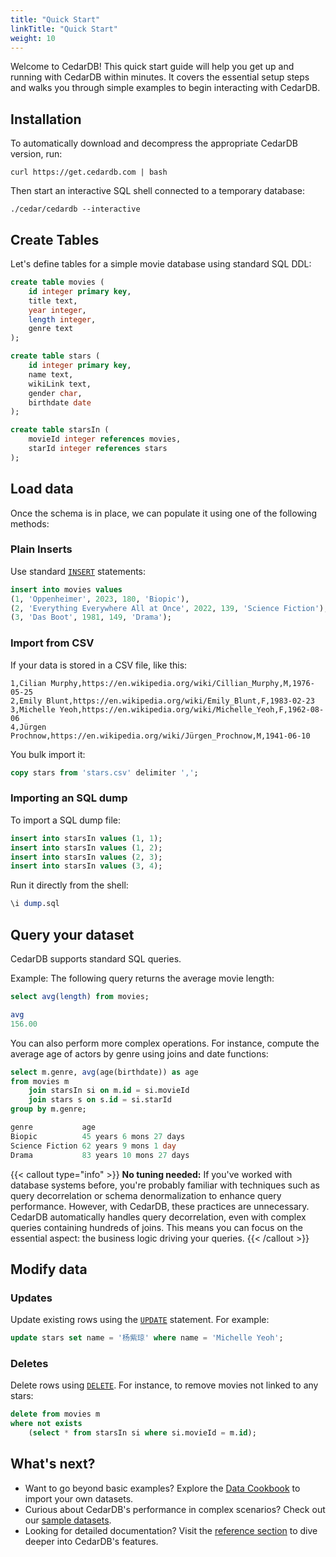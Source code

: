 ```yaml
---
title: "Quick Start"
linkTitle: "Quick Start"
weight: 10
---
```


Welcome to CedarDB! This quick start guide will help you get up and running with CedarDB within minutes.
It covers the essential setup steps and walks you through simple examples to begin interacting with CedarDB.

## Installation


To automatically download and decompress the appropriate CedarDB version, run:

```shell
curl https://get.cedardb.com | bash
```

Then start an interactive SQL shell connected to a temporary database:

```shell
./cedar/cedardb --interactive
```

## Create Tables

Let's define tables for a simple movie database using standard SQL DDL:

```sql
create table movies (
    id integer primary key,
    title text,
    year integer,
    length integer,
    genre text
);

create table stars (
    id integer primary key,
    name text,
    wikiLink text,
    gender char,
    birthdate date
);

create table starsIn (
    movieId integer references movies,
    starId integer references stars
);
```

## Load data
Once the schema is in place, we can populate it using one of the following methods:

### Plain Inserts
Use standard [`INSERT`](../../references/sqlreference/statements/insert) statements:

```sql
insert into movies values
(1, 'Oppenheimer', 2023, 180, 'Biopic'),
(2, 'Everything Everywhere All at Once', 2022, 139, 'Science Fiction'),
(3, 'Das Boot', 1981, 149, 'Drama');
```

### Import from CSV
If your data is stored in a CSV file, like this:

```text {filename="stars.csv"}
1,Cilian Murphy,https://en.wikipedia.org/wiki/Cillian_Murphy,M,1976-05-25
2,Emily Blunt,https://en.wikipedia.org/wiki/Emily_Blunt,F,1983-02-23
3,Michelle Yeoh,https://en.wikipedia.org/wiki/Michelle_Yeoh,F,1962-08-06
4,Jürgen Prochnow,https://en.wikipedia.org/wiki/Jürgen_Prochnow,M,1941-06-10
```
You bulk import it:
```sql
copy stars from 'stars.csv' delimiter ',';
```
### Importing an SQL dump
To import a SQL dump file:

```sql {filename="dump.sql"}
insert into starsIn values (1, 1);
insert into starsIn values (1, 2);
insert into starsIn values (2, 3);
insert into starsIn values (3, 4);
```

Run it directly from the shell:

```sql
\i dump.sql
```

## Query your dataset
CedarDB supports standard SQL queries.

Example: The following query returns the average movie length:
```sql
select avg(length) from movies;
```

```sql
avg
156.00
```

You can also perform more complex operations.
For instance, compute the average age of actors by genre using joins and date functions:

```sql
select m.genre, avg(age(birthdate)) as age
from movies m 
    join starsIn si on m.id = si.movieId
    join stars s on s.id = si.starId
group by m.genre;
```

```sql
genre           age
Biopic          45 years 6 mons 27 days
Science Fiction 62 years 9 mons 1 day
Drama           83 years 10 mons 27 days
```

{{< callout type="info" >}}
**No tuning needed:** 
If you've worked with database systems before, you're probably familiar with techniques such as query decorrelation or schema denormalization to enhance query performance.
However, with CedarDB, these practices are unnecessary. CedarDB automatically handles query decorrelation, even with complex queries containing hundreds of joins. 
This means you can focus on the essential aspect: the business logic driving your queries.
{{< /callout >}}

## Modify data


### Updates
Update existing rows using the [`UPDATE`](../../references/sqlreference/statements/update) statement. For example:
```sql
update stars set name = '杨紫琼' where name = 'Michelle Yeoh';
```

### Deletes
Delete rows using [`DELETE`](../../references/sqlreference/statements/delete).
For instance, to remove movies not linked to any stars:
```sql
delete from movies m
where not exists 
    (select * from starsIn si where si.movieId = m.id);
```

## What's next?

* Want to go beyond basic examples? Explore the [Data Cookbook](../../cookbook) to import your own datasets.
* Curious about CedarDB's performance in complex scenarios? Check out our [sample datasets](../../example_datasets).
* Looking for detailed documentation? Visit the [reference section](../../references) to dive deeper into CedarDB's features.
